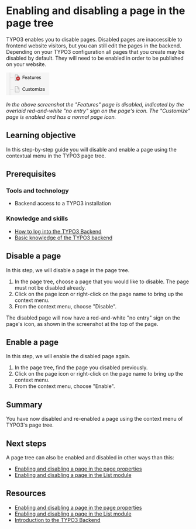 # Enabling and disabling a page in the page tree

<!-- #TYPO3v13 #Beginner #Backend #Editing #PageTree @mabolek -->

TYPO3 enables you to disable pages. Disabled pages are inaccessible to frontend website visitors, but you can still edit the pages in the backend. Depending on your TYPO3 configuration all pages that you create may be disabled by default. They will need to be enabled in order to be published on your website.

![Screenshot of the TYPO3 page tree with two pages named "Features" and "Customize". The first page's icon has a red circle with a white dash icon, while "Customize" has a plain document icon.](Images/EnablingAndDisablingAPageInThePageTree/EnabledAndDisabledPages.png)

*In the above screenshot the "Features" page is disabled, indicated by the overlaid red-and-white "no entry" sign on the page's icon. The "Customize" page is enabled and has a normal page icon.*

## Learning objective

In this step-by-step guide you will disable and enable a page using the contextual menu in the TYPO3 page tree.

## Prerequisites

### Tools and technology

* Backend access to a TYPO3 installation

### Knowledge and skills

* [How to log into the TYPO3 Backend](https://docs.typo3.org/permalink/t3start:backend-login)
* [Basic knowledge of the TYPO3 backend](https://docs.typo3.org/permalink/t3start:backend)

## Disable a page

In this step, we will disable a page in the page tree.

1. In the page tree, choose a page that you would like to disable. The page must not be disabled already.
2. Click on the page icon or right-click on the page name to bring up the context menu.
3. From the context menu, choose "Disable".

The disabled page will now have a red-and-white "no entry" sign on the page's icon, as shown in the screenshot at the top of the page.

## Enable a page

In this step, we will enable the disabled page again.

1. In the page tree, find the page you disabled previously.
2. Click on the page icon or right-click on the page name to bring up the context menu.
3. From the context menu, choose "Enable".

## Summary

You have now disabled and re-enabled a page using the context menu of TYPO3's page tree.

## Next steps

A page tree can also be enabled and disabled in other ways than this:

* [Enabling and disabling a page in the page properties](EnablingAndDisablingAPageInThePageProperties)
* [Enabling and disabling a page in the List module](EnablingAndDisablingAPageInTheListModule.md)

## Resources

* [Enabling and disabling a page in the page properties](EnablingAndDisablingAPageInThePageProperties)
* [Enabling and disabling a page in the List module](EnablingAndDisablingAPageInTheListModule.md)
* [Introduction to the TYPO3 Backend](https://docs.typo3.org/permalink/t3start:backend)
